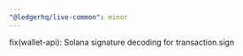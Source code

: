 ```yaml
---
"@ledgerhq/live-common": minor
---
```


fix(wallet-api): Solana signature decoding for transaction.sign
